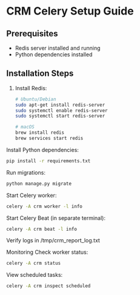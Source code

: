 # CRM Celery Setup Guide

## Prerequisites
- Redis server installed and running
- Python dependencies installed

## Installation Steps

1. Install Redis:
   ```bash
   # Ubuntu/Debian
   sudo apt-get install redis-server
   sudo systemctl enable redis-server
   sudo systemctl start redis-server

   # macOS
   brew install redis
   brew services start redis

Install Python dependencies:

```bash
pip install -r requirements.txt
```
Run migrations:
```bash
python manage.py migrate
```
Start Celery worker:

```bash
celery -A crm worker -l info
```
Start Celery Beat (in separate terminal):


```bash
celery -A crm beat -l info
```
Verify logs in /tmp/crm_report_log.txt

Monitoring
Check worker status:
```bash
celery -A crm status
```
View scheduled tasks: 
```bash
celery -A crm inspect scheduled
```
